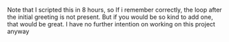 Note that I scripted this in 8 hours, so If i remember correctly, the loop after the initial greeting is not present. But if you would be so kind to add one, that would be great. I have no further intention on working on this project anyway
